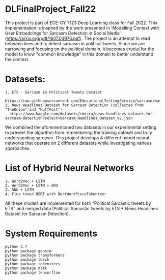 # DLFinalProject_Fall22

   This project is part of ECE-GY 7123 Deep Learning class for Fall 2022.
   This implementation is inspired by the work presented in 'Modelling Context with User Embeddings for Sarcasm Detection in Social Media' (https://arxiv.org/pdf/1607.00976.pdf). The project is an attempt to read between lines and to detect sarcasm in political tweets. Since we are narrowing and focusing on the political domain, it becomes crucial for the model to know "common knowledge" in this domain to better understand the context. 

# Datasets:

    1. ETS - Sarcasm in Political Tweets dataset
      https://raw.githubusercontent.com/EducationalTestingService/sarcasm/master/twitter/sarcasm_detection_shared_task_twitter_training.json
    2. News Headlines Dataset for Sarcasm Detection (collected from "TheOnion" and "HuffPost")
      https://www.kaggle.com/datasets/rmisra/news-headlines-dataset-for-sarcasm-detection?select=Sarcasm_Headlines_Dataset_v2.json
    
   We combined the aforementioned two datasets in our experimental setting to prevent the algorithm from remembering the training dataset and truly understanding sarcasm. This project develops 4 different hybrid neural networks that operate on 2 different datasets while investigating various approaches.
    
# List of Hybrid Neural Networks

    1. Word2Vec + LSTM
    2. Word2Vec + LSTM + GRU
    3. RNN + LSTM
    4. Fine tuned BERT with BertWordPieceTokenizer

   All these models are implemented for both "Political Sarcastic tweets by ETS" and merged data (Political Sarcastic tweets by ETS + News Headlines Dataset for Sarcasm Detection). 
    
# System Requirements

    python 2.7
    python package gensim
    python package transformers
    python package torch
    python package tokenizers
    python package nltk
    python package tensorflow



